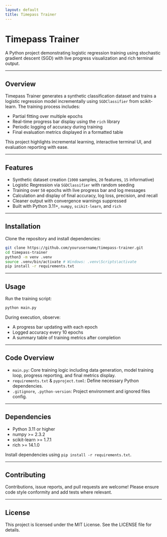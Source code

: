 ```yaml
---
layout: default
title: Timepass Trainer
---
```


# Timepass Trainer

A Python project demonstrating logistic regression training using stochastic gradient descent (SGD) with live progress visualization and rich terminal output.

---

## Overview

Timepass Trainer generates a synthetic classification dataset and trains a logistic regression model incrementally using `SGDClassifier` from scikit-learn. The training process includes:

- Partial fitting over multiple epochs
- Real-time progress bar display using the `rich` library
- Periodic logging of accuracy during training
- Final evaluation metrics displayed in a formatted table

This project highlights incremental learning, interactive terminal UI, and evaluation reporting with ease.

---

## Features

- Synthetic dataset creation (`1000` samples, `20` features, `15` informative)
- Logistic Regression via `SGDClassifier` with random seeding
- Training over `50` epochs with live progress bar and log messages
- Calculation and display of final accuracy, log loss, precision, and recall
- Cleaner output with convergence warnings suppressed
- Built with Python 3.11+, `numpy`, `scikit-learn`, and `rich`

---

## Installation

Clone the repository and install dependencies:

```bash
git clone https://github.com/yourusername/timepass-trainer.git
cd timepass-trainer
python3 -m venv .venv
source .venv/bin/activate # Windows: .venv\Scripts\activate
pip install -r requirements.txt
```

---

## Usage

Run the training script:

```bash
python main.py
```


During execution, observe:

- A progress bar updating with each epoch
- Logged accuracy every 10 epochs
- A summary table of training metrics after completion

---

## Code Overview

- `main.py`: Core training logic including data generation, model training loop, progress reporting, and final metrics display.
- `requirements.txt` & `pyproject.toml`: Define necessary Python dependencies.
- `.gitignore`, `.python-version`: Project environment and ignored files config.

---

## Dependencies

- Python 3.11 or higher
- numpy >= 2.3.2
- scikit-learn >= 1.7.1
- rich >= 14.1.0

Install dependencies using `pip install -r requirements.txt`.

---

## Contributing

Contributions, issue reports, and pull requests are welcome! Please ensure code style conformity and add tests where relevant.

---

## License

This project is licensed under the MIT License. See the LICENSE file for details.
